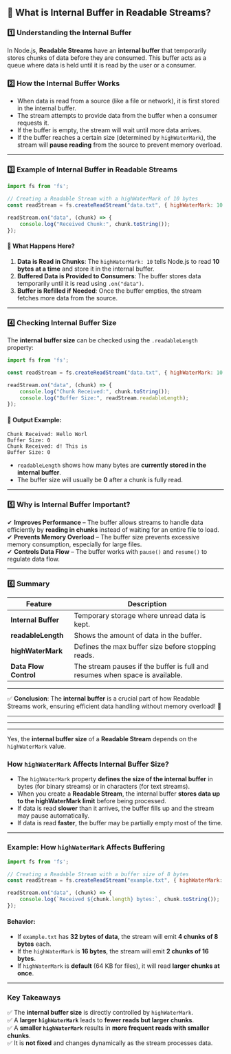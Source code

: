 ## **📌 What is Internal Buffer in Readable Streams?**  

### **1️⃣ Understanding the Internal Buffer**  
In Node.js, **Readable Streams** have an **internal buffer** that temporarily stores chunks of data before they are consumed. This buffer acts as a queue where data is held until it is read by the user or a consumer.

### **2️⃣ How the Internal Buffer Works**
- When data is read from a source (like a file or network), it is first stored in the internal buffer.
- The stream attempts to provide data from the buffer when a consumer requests it.
- If the buffer is empty, the stream will wait until more data arrives.
- If the buffer reaches a certain size (determined by `highWaterMark`), the stream will **pause reading** from the source to prevent memory overload.

---

### **3️⃣ Example of Internal Buffer in Readable Streams**
```javascript
import fs from 'fs';

// Creating a Readable Stream with a highWaterMark of 10 bytes
const readStream = fs.createReadStream("data.txt", { highWaterMark: 10 });

readStream.on("data", (chunk) => {
    console.log("Received Chunk:", chunk.toString());
});
```
#### **🔹 What Happens Here?**
1. **Data is Read in Chunks**: The `highWaterMark: 10` tells Node.js to read **10 bytes at a time** and store it in the internal buffer.
2. **Buffered Data is Provided to Consumers**: The buffer stores data temporarily until it is read using `.on("data")`.
3. **Buffer is Refilled if Needed**: Once the buffer empties, the stream fetches more data from the source.

---

### **4️⃣ Checking Internal Buffer Size**
The **internal buffer size** can be checked using the `.readableLength` property:

```javascript
import fs from 'fs';

const readStream = fs.createReadStream("data.txt", { highWaterMark: 10 });

readStream.on("data", (chunk) => {
    console.log("Chunk Received:", chunk.toString());
    console.log("Buffer Size:", readStream.readableLength);
});
```
#### **🔹 Output Example:**
```
Chunk Received: Hello Worl
Buffer Size: 0
Chunk Received: d! This is
Buffer Size: 0
```
- `readableLength` shows how many bytes are **currently stored in the internal buffer**.
- The buffer size will usually be **0** after a chunk is fully read.

---

### **5️⃣ Why is Internal Buffer Important?**
✔ **Improves Performance** – The buffer allows streams to handle data efficiently by **reading in chunks** instead of waiting for an entire file to load.  
✔ **Prevents Memory Overload** – The buffer size prevents excessive memory consumption, especially for large files.  
✔ **Controls Data Flow** – The buffer works with `pause()` and `resume()` to regulate data flow.

---

### **6️⃣ Summary**
| **Feature**            | **Description**  |
|------------------------|-----------------|
| **Internal Buffer**    | Temporary storage where unread data is kept. |
| **readableLength**     | Shows the amount of data in the buffer. |
| **highWaterMark**      | Defines the max buffer size before stopping reads. |
| **Data Flow Control**  | The stream pauses if the buffer is full and resumes when space is available. |

---
✅ **Conclusion**: The **internal buffer** is a crucial part of how Readable Streams work, ensuring efficient data handling without memory overload! 🚀

---
---
---

Yes, the **internal buffer size** of a **Readable Stream** depends on the `highWaterMark` value.  

### **How `highWaterMark` Affects Internal Buffer Size?**  
- The `highWaterMark` property **defines the size of the internal buffer** in bytes (for binary streams) or in characters (for text streams).  
- When you create a **Readable Stream**, the internal buffer **stores data up to the highWaterMark limit** before being processed.  
- If data is read **slower** than it arrives, the buffer fills up and the stream may pause automatically.  
- If data is read **faster**, the buffer may be partially empty most of the time.

---

### **Example: How `highWaterMark` Affects Buffering**
```javascript
import fs from 'fs';

// Creating a Readable Stream with a buffer size of 8 bytes
const readStream = fs.createReadStream("example.txt", { highWaterMark: 8 });

readStream.on("data", (chunk) => {
    console.log(`Received ${chunk.length} bytes:`, chunk.toString());
});
```
#### **Behavior:**
- If `example.txt` has **32 bytes of data**, the stream will emit **4 chunks of 8 bytes** each.
- If the `highWaterMark` is **16 bytes**, the stream will emit **2 chunks of 16 bytes**.
- If `highWaterMark` is **default** (64 KB for files), it will read **larger chunks at once**.

---

### **Key Takeaways**
✅ The **internal buffer size** is directly controlled by `highWaterMark`.  
✅ A **larger `highWaterMark`** leads to **fewer reads but larger chunks**.  
✅ A **smaller `highWaterMark`** results in **more frequent reads with smaller chunks**.  
✅ It is **not fixed** and changes dynamically as the stream processes data. 